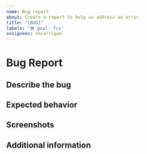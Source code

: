```yaml
---
name: Bug report
about: Create a report to help us address an error.
title: "[BUG]"
labels: "🛠 goal: fix"
assignees: nhcarrigan
---
```


# Bug Report

## Describe the bug

<!--A clear and concise description of what the bug is.-->

## Expected behavior

<!--A clear and concise description of what you expected to happen.-->

## Screenshots

<!--If applicable, add screenshots to help explain your problem.-->

## Additional information

<!--Add any other context about the problem here.-->
